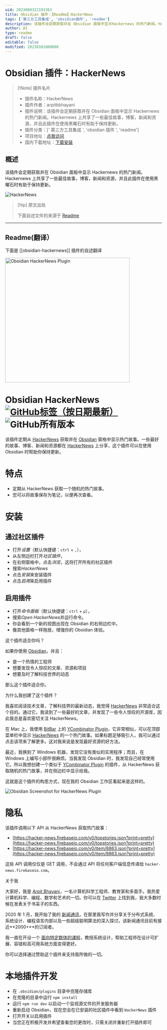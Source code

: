 ```yaml
---
uid: 2023080322193363
title: Obsidian 插件：【Readme】HackerNews
tags: ['第三方工具集成', 'obsidian插件', 'readme']
description: 该插件会定期获取并在 Obsidian 面板中显示Hackernews 的热门新闻。Hackernews 上共享了一些最佳故事，博客，新闻和资源，并且此插件在使用黑曜石时有助于保持更新。
author: AI
type: readme
draft: false
editable: false
modified: 20230101000000
---
```


# Obsidian 插件：HackerNews

> [!Note] 插件名片
> - 插件名称：HackerNews
> - 插件作者：arpitbbhayani
> - 插件说明：该插件会定期获取并在 Obsidian 面板中显示 Hackernews 的热门新闻。Hackernews 上共享了一些最佳故事，博客，新闻和资源，并且此插件在使用黑曜石时有助于保持更新。
> - 插件分类：[' 第三方工具集成 ', 'obsidian 插件 ', 'readme']
> - 项目地址：[点我访问](https://github.com/arpitbbhayani/obsidian-hackernews)
> - 国内下载地址：[下载安装](https://pkmer.cn/products/plugin/pluginMarket/?obsidian-hackernews)

## 概述

该插件会定期获取并在 Obsidian 面板中显示 Hackernews 的热门新闻。Hackernews 上共享了一些最佳故事，博客，新闻和资源，并且此插件在使用黑曜石时有助于保持更新。

![HackerNews](https://cdn.pkmer.cn/covers/obsidian-hackernews.PNG!pkmer)

> [!tip] 原文出处
>
>下面自述文件的来源于 [Readme](https://ghproxy.net/https://raw.githubusercontent.com/arpitbbhayani/obsidian-hackernews/master/README.md)
>

---

## Readme(翻译）

下面是 [[obsidian-hackernews]] 插件的自述翻译

<img src="https://user-images.githubusercontent.com/4745789/131798196-7946c290-b663-48ac-b7ae-bf9de27bb20c.png" alt="Obsidian HackerNews Plugin" width="400" />

# Obsidian HackerNews [![GitHub标签（按日期最新）](https://img.shields.io/github/v/tag/arpitbbhayani/obsidian-hackernews)](https://github.com/arpitbbhayani/obsidian-hackernews/releases) ![GitHub所有版本](https://img.shields.io/github/downloads/arpitbbhayani/obsidian-hackernews/total)

该插件定期从 [HackerNews](https://news.ycombinator.com/) 获取并在 [Obsidian](https://obsidian.md) 窗格中显示热门故事。一些最好的故事、博客、新闻和资源都在 [HackerNews](https://news.ycombinator.com/) 上分享，这个插件可以在使用 Obsidian 时帮助你保持更新。

# 特点

 - 定期从 HackerNews 获取一个随机的热门故事。
 - 您可以将故事保存为笔记，以便再次查看。

# 安装

## 通过社区插件

- 打开*设置*（默认快捷键：`ctrl` + `,`），
- 从左侧边栏打开*社区插件*，
- 在右侧窗格中，点击*浏览*，这将打开所有的社区插件
- 搜索*HackerNews*
- 点击*安装*来安装插件
- 点击*启用*来启用插件

## 启用插件

- 打开*命令面板*（默认快捷键：`ctrl` + `p`），
- 搜索*Open HackerNews*并运行命令。
- 你会看到一个新的视图出现在 Obsidian 的右侧边栏中。
- 像其他窗格一样拖放，增强你的 Obsidian 体验。

这个插件适合你吗？

如果你使用 [Obsidian](https://obsidian.md)，并且：

- 是一个热情的工程师
- 想要发现令人惊叹的文章、资源和项目
- 想要及时了解科技世界的动态

那么这个插件适合你。

为什么我创建了这个插件？

我喜欢阅读技术文章，了解科技界的最新动态，我觉得 [HackerNews](https://news.ycombinator.com/) 非常适合这个目的。通过它，我读到了一些最好的文章，并发现了一些令人惊叹的开源库，因此我总是喜欢密切关注 HackerNews。

在 Mac 上，我使用 [BitBar](https://xbarapp.com/) 上的 [YCombinator Plugin](https://github.com/martinsirbe/ycombinator-bitbar)，它非常相似，可以在顶部菜单栏中显示 [HackerNews](https://news.ycombinator.com/) 的一个热门故事。如果标题足够吸引人，我可以通过点击该项来了解更多。这对我来说是发现最好资源的好方法。

最近，我换到了 Windows 机器，发现它没有类似的实用程序；而且，在 Windows 上编写小部件很麻烦。当我发现 Obsidian 时，我发现自己经常使用它。所以我想创建一个类似于 [YCombinator Plugin](https://github.com/martinsirbe/ycombinator-bitbar) 的插件，从 HackerNews 获取随机的热门故事，并在侧边栏中显示给我。

这就是这个插件的构思方式，现在我的 Obsidian 工作区看起来是这样的。

![Obsidian Screenshot for HackerNews Plugin](https://user-images.githubusercontent.com/4745789/131978712-718691dd-57bb-48ea-bd4b-d8e182ec6c16.PNG)

# 隐私

该插件调用以下 API 从 HackerNews 获取热门故事：

 - [https://hacker-news.firebaseio.com/v0/topstories.json?print=pretty](https://hacker-news.firebaseio.com/v0/topstories.json?print=pretty)
 - [https://hacker-news.firebaseio.com/v0/item/8863.json?print=pretty](https://hacker-news.firebaseio.com/v0/item/8863.json?print=pretty)

这些 API 调用仅仅是 GET 调用，不会通过 API 将任何客户端信息传递给 `hacker-news.firebaseio.com`。

关于我

大家好，我是 [Arpit Bhayani](https://arpitbhayani.me/)，一名计算机科学工程师、教育家和多面手。我热爱计算机科学、编程、数学和艺术的一切。你可以在 [Twitter](https://twitter.com/arpit_bhayani) 上找到我，我大多数时候在发表关于书呆子的东西。

2020 年 1 月，我开始了我的 [新闻通讯](https://arpitbhayani.me/newsletter)，在那里我写作并分享关于分布式系统、系统设计、编程语言内部以及一些超级聪明算法的深入探讨。该新闻通讯目前有接近**2000+**的订阅者。

我一直在开设一个 [面向特定群体的课程](https://arpitbhayani.me/masterclass)，教授系统设计，帮助工程师在设计可扩展、容错和高可用系统方面变得更好。

你可以选择通过赞助这个插件来支持我所做的一切。

# 本地插件开发

- 在 `.obsidian/plugins` 目录中克隆存储库
- 在克隆的目录中运行 `npm install`
- 运行 `npm run dev` 以启动一个监视源文件的开发服务器
- 重新启动 Obsidian，现在您会在已安装的社区插件中看到 `HackerNews` 插件
- 打开开关以启用插件
- 当您正在积极开发并希望查看您的更改时，只需关闭并重新打开插件即可



